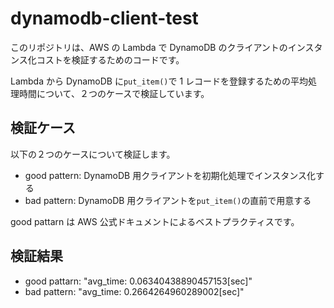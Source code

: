 # dynamodb-client-test

このリポジトリは、AWS の Lambda で DynamoDB のクライアントのインスタンス化コストを検証するためのコードです。

Lambda から DynamoDB に`put_item()`で 1 レコードを登録するための平均処理時間について、２つのケースで検証しています。

## 検証ケース

以下の２つのケースについて検証します。

- good pattern: DynamoDB 用クライアントを初期化処理でインスタンス化する
- bad pattern: DynamoDB 用クライアントを`put_item()`の直前で用意する

good pattarn は AWS 公式ドキュメントによるベストプラクティスです。

## 検証結果

- good pattarn: "avg_time: 0.06340438890457153[sec]"
- bad pattern: "avg_time: 0.2664264960289002[sec]"
